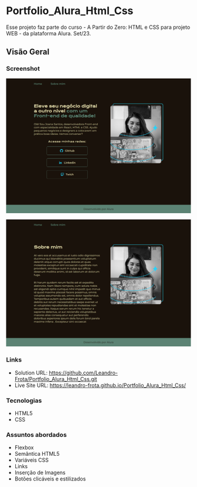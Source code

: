 # Portfolio_Alura_Html_Css
Esse projeto faz parte do curso - A Partir do Zero: HTML e CSS para projeto WEB - da plataforma Alura. Set/23.

## Visão Geral

### Screenshot

![](https://github.com/Leandro-Frota/Portfolio_Alura_Html_Css/blob/main/assets/screencapture-index-html.png)


![](https://github.com/Leandro-Frota/Portfolio_Alura_Html_Css/blob/main/assets/screencapture-about-html.png)

### Links

- Solution URL: https://github.com/Leandro-Frota/Portfolio_Alura_Html_Css.git
- Live Site URL: https://leandro-frota.github.io/Portfolio_Alura_Html_Css/

### Tecnologias
- HTML5
- CSS 

### Assuntos abordados
- Flexbox
- Semântica HTML5
- Variáveis CSS
- Links
- Inserção de Imagens
- Botões clicáveis e estilizados
